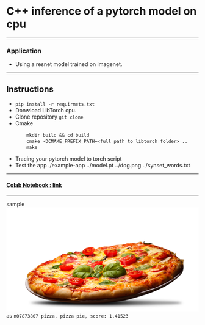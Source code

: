 # C++ inference of a pytorch model on cpu

---
### Application
- Using a resnet model trained on imagenet.

---
## Instructions

- ```pip install -r requirmets.txt```
- Donwload LibTorch cpu.
- Clone repository ```git clone```
- Cmake
	``` cd torch_cpp
	    mkdir build && cd build
	    cmake -DCMAKE_PREFIX_PATH=<full path to libtorch folder> ..
	    make
	```
- Tracing your pytorch model to torch script
- Test the app ./example-app ../model.pt ../dog.png ../synset_words.txt
	
---
#### [Colab Notebook : link](https://colab.research.google.com/drive/1A7NTVY4042AD08kaKCOzwKb90FOxmF_M)

---
sample
![](./images/pizza.png ) as ```n07873807 pizza, pizza pie, score: 1.41523```


